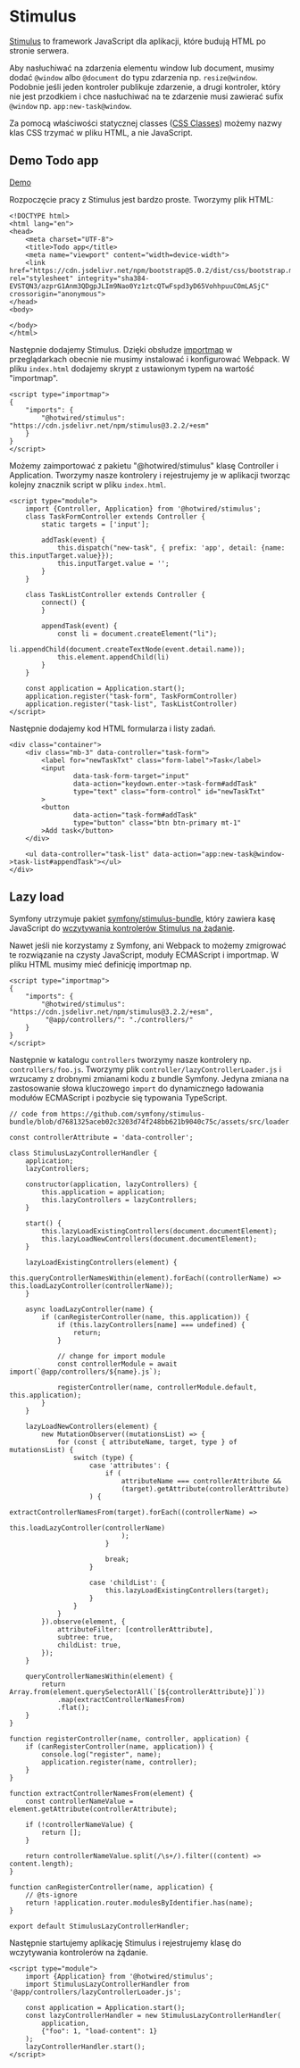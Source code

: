 # Stimulus

[Stimulus](https://stimulus.hotwired.dev/) to framework JavaScript dla aplikacji, które budują HTML po stronie serwera.

Aby nasłuchiwać na zdarzenia elementu window lub document, musimy dodać `@window` albo `@document` do typu zdarzenia np. `resize@window`. 
Podobnie jeśli jeden kontroler publikuje zdarzenie, a drugi kontroler, który nie jest przodkiem i chce nasłuchiwać na te zdarzenie musi zawierać sufix `@window` np. `app:new-task@window`.

Za pomocą właściwości statycznej classes ([CSS Classes](https://stimulus.hotwired.dev/reference/css-classes)) możemy nazwy klas CSS trzymać w pliku HTML, a nie JavaScript.

## Demo Todo app

[Demo](https://codepen.io/morawskim/pen/qBLLOgv)

Rozpoczęcie pracy z Stimulus jest bardzo proste. Tworzymy plik HTML:

```
<!DOCTYPE html>
<html lang="en">
<head>
    <meta charset="UTF-8">
    <title>Todo app</title>
    <meta name="viewport" content="width=device-width">
    <link href="https://cdn.jsdelivr.net/npm/bootstrap@5.0.2/dist/css/bootstrap.min.css" rel="stylesheet" integrity="sha384-EVSTQN3/azprG1Anm3QDgpJLIm9Nao0Yz1ztcQTwFspd3yD65VohhpuuCOmLASjC" crossorigin="anonymous">
</head>
<body>

</body>
</html>
```

Następnie dodajemy Stimulus. 
Dzięki obsłudze [importmap](https://developer.mozilla.org/en-US/docs/Web/HTML/Element/script/type/importmap) w przeglądarkach obecnie nie musimy instalować i konfigurować Webpack.
W pliku `index.html` dodajemy skrypt z ustawionym typem na wartość "importmap".

```
<script type="importmap">
{
    "imports": {
        "@hotwired/stimulus": "https://cdn.jsdelivr.net/npm/stimulus@3.2.2/+esm"
    }
}
</script>
```

Możemy zaimportować z pakietu "@hotwired/stimulus" klasę Controller i Application.
Tworzymy nasze kontrolery i rejestrujemy je w aplikacji tworząc kolejny znacznik script w pliku `index.html`.

```
<script type="module">
    import {Controller, Application} from '@hotwired/stimulus';
    class TaskFormController extends Controller {
        static targets = ['input'];

        addTask(event) {
            this.dispatch("new-task", { prefix: 'app', detail: {name:  this.inputTarget.value}});
            this.inputTarget.value = '';
        }
    }

    class TaskListController extends Controller {
        connect() {
        }

        appendTask(event) {
            const li = document.createElement("li");
            li.appendChild(document.createTextNode(event.detail.name));
            this.element.appendChild(li)
        }
    }

    const application = Application.start();
    application.register("task-form", TaskFormController)
    application.register("task-list", TaskListController)
</script>
```

Następnie dodajemy kod HTML formularza i listy zadań.

```
<div class="container">
    <div class="mb-3" data-controller="task-form">
        <label for="newTaskTxt" class="form-label">Task</label>
        <input
                data-task-form-target="input"
                data-action="keydown.enter->task-form#addTask"
                type="text" class="form-control" id="newTaskTxt"
        >
        <button
                data-action="task-form#addTask"
                type="button" class="btn btn-primary mt-1"
        >Add task</button>
    </div>

    <ul data-controller="task-list" data-action="app:new-task@window->task-list#appendTask"></ul>
</div>
```

## Lazy load

Symfony utrzymuje pakiet [symfony/stimulus-bundle](https://github.com/symfony/stimulus-bundle), który zawiera kasę JavaScript do [wczytywania kontrolerów Stimulus na żądanie](https://github.com/symfony/stimulus-bundle/blob/2.x/assets/src/loader.ts).

Nawet jeśli nie korzystamy z Symfony, ani Webpack to możemy zmigrować te rozwiązanie na czysty JavaScript, moduły ECMAScript i importmap.
W pliku HTML musimy mieć definicję importmap np.

```
<script type="importmap">
{
    "imports": {
        "@hotwired/stimulus": "https://cdn.jsdelivr.net/npm/stimulus@3.2.2/+esm",
         "@app/controllers/": "./controllers/"
    }
}
</script>
```

Następnie w katalogu `controllers` tworzymy nasze kontrolery np. `controllers/foo.js`.
Tworzymy plik `controller/lazyControllerLoader.js` i wrzucamy z drobnymi zmianami kodu z bundle Symfony.
Jedyna zmiana na zastosowanie słowa kluczowego `import` do dynamicznego ładowania modułów ECMAScript i pozbycie się typowania TypeScript.

```
// code from https://github.com/symfony/stimulus-bundle/blob/d7681325aceb02c3203d74f248bb621b9040c75c/assets/src/loader.ts

const controllerAttribute = 'data-controller';

class StimulusLazyControllerHandler {
    application;
    lazyControllers;

    constructor(application, lazyControllers) {
        this.application = application;
        this.lazyControllers = lazyControllers;
    }

    start() {
        this.lazyLoadExistingControllers(document.documentElement);
        this.lazyLoadNewControllers(document.documentElement);
    }

    lazyLoadExistingControllers(element) {
        this.queryControllerNamesWithin(element).forEach((controllerName) => this.loadLazyController(controllerName));
    }

    async loadLazyController(name) {
        if (canRegisterController(name, this.application)) {
            if (this.lazyControllers[name] === undefined) {
                return;
            }

            // change for import module
            const controllerModule = await import(`@app/controllers/${name}.js`);

            registerController(name, controllerModule.default, this.application);
        }
    }

    lazyLoadNewControllers(element) {
        new MutationObserver((mutationsList) => {
            for (const { attributeName, target, type } of mutationsList) {
                switch (type) {
                    case 'attributes': {
                        if (
                            attributeName === controllerAttribute &&
                            (target).getAttribute(controllerAttribute)
                    ) {
                            extractControllerNamesFrom(target).forEach((controllerName) =>
                                this.loadLazyController(controllerName)
                            );
                        }

                        break;
                    }

                    case 'childList': {
                        this.lazyLoadExistingControllers(target);
                    }
                }
            }
        }).observe(element, {
            attributeFilter: [controllerAttribute],
            subtree: true,
            childList: true,
        });
    }

    queryControllerNamesWithin(element) {
        return Array.from(element.querySelectorAll(`[${controllerAttribute}]`))
            .map(extractControllerNamesFrom)
            .flat();
    }
}

function registerController(name, controller, application) {
    if (canRegisterController(name, application)) {
        console.log("register", name);
        application.register(name, controller);
    }
}

function extractControllerNamesFrom(element) {
    const controllerNameValue = element.getAttribute(controllerAttribute);

    if (!controllerNameValue) {
        return [];
    }

    return controllerNameValue.split(/\s+/).filter((content) => content.length);
}

function canRegisterController(name, application) {
    // @ts-ignore
    return !application.router.modulesByIdentifier.has(name);
}

export default StimulusLazyControllerHandler;
```

Następnie startujemy aplikację Stimulus i rejestrujemy klasę do wczytywania kontrolerów na żądanie.

```
<script type="module">
    import {Application} from '@hotwired/stimulus';
    import StimulusLazyControllerHandler from '@app/controllers/lazyControllerLoader.js';

    const application = Application.start();
    const lazyControllerHandler = new StimulusLazyControllerHandler(
        application,
        {"foo": 1, "load-content": 1}
    );
    lazyControllerHandler.start();
</script>
```
